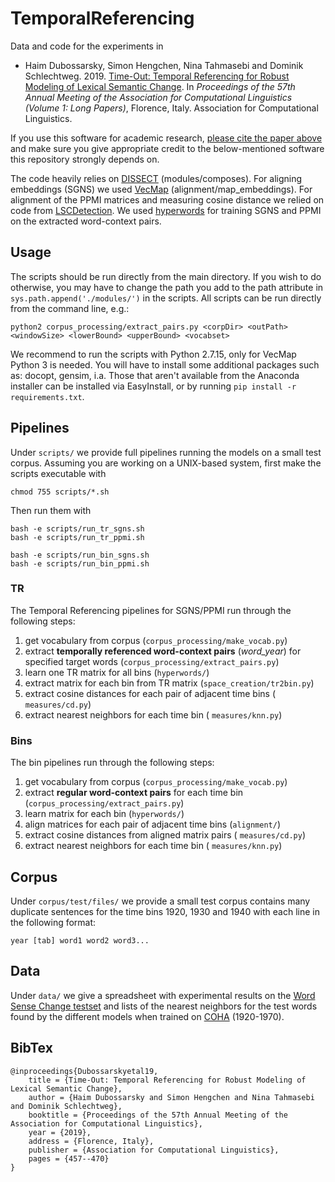 # TemporalReferencing

Data and code for the experiments in 

- Haim Dubossarsky, Simon Hengchen, Nina Tahmasebi and Dominik Schlechtweg. 2019. [Time-Out: Temporal Referencing for Robust Modeling of Lexical Semantic Change](https://www.aclweb.org/anthology/P19-1044/). In *Proceedings of the 57th Annual Meeting of the Association for Computational Linguistics (Volume 1: Long Papers)*, Florence, Italy. Association for Computational Linguistics.

If you use this software for academic research, [please cite the paper above](#bibtex) and make sure you give appropriate credit to the below-mentioned software this repository strongly depends on.

The code heavily relies on [DISSECT](http://clic.cimec.unitn.it/composes/toolkit/introduction.html) (modules/composes). For aligning embeddings (SGNS) we used [VecMap](https://github.com/artetxem/vecmap) (alignment/map_embeddings). For alignment of the PPMI matrices and measuring cosine distance we relied on code from [LSCDetection](https://github.com/Garrafao/LSCDetection). We used [hyperwords](https://bitbucket.org/omerlevy/hyperwords) for training SGNS and PPMI on the extracted word-context pairs.

Usage
--------

The scripts should be run directly from the main directory. If you wish to do otherwise, you may have to change the path you add to the path attribute in `sys.path.append('./modules/')` in the scripts. All scripts can be run directly from the command line, e.g.:

	python2 corpus_processing/extract_pairs.py <corpDir> <outPath> <windowSize> <lowerBound> <upperBound> <vocabset>

We recommend to run the scripts with Python 2.7.15, only for VecMap Python 3 is needed. You will have to install some additional packages such as: docopt, gensim, i.a. Those that aren't available from the Anaconda installer can be installed via EasyInstall, or by running `pip install -r requirements.txt`.


Pipelines
--------

Under `scripts/` we provide full pipelines running the models on a small test corpus. Assuming you are working on a UNIX-based system, first make the scripts executable with

	chmod 755 scripts/*.sh

Then run them with

	bash -e scripts/run_tr_sgns.sh
	bash -e scripts/run_tr_ppmi.sh

	bash -e scripts/run_bin_sgns.sh
	bash -e scripts/run_bin_ppmi.sh

### TR

The Temporal Referencing pipelines for SGNS/PPMI run through the following steps:

1. get vocabulary from corpus (`corpus_processing/make_vocab.py`)
2. extract **temporally referenced word-context pairs** (_word\_year_) for specified target words  (`corpus_processing/extract_pairs.py`)
3. learn one TR matrix for all bins (`hyperwords/`)
4. extract matrix for each bin from TR matrix (`space_creation/tr2bin.py`)
5. extract cosine distances for each pair of adjacent time bins ( `measures/cd.py`)
6. extract nearest neighbors for each time bin ( `measures/knn.py`)


### Bins

The bin pipelines run through the following steps:

1. get vocabulary from corpus (`corpus_processing/make_vocab.py`)
2. extract **regular word-context pairs** for each time bin (`corpus_processing/extract_pairs.py`)
3. learn matrix for each bin (`hyperwords/`)
4. align matrices for each pair of adjacent time bins (`alignment/`)
5. extract cosine distances from aligned matrix pairs ( `measures/cd.py`)
6. extract nearest neighbors for each time bin ( `measures/knn.py`)


Corpus
--------

Under `corpus/test/files/` we provide a small test corpus contains many duplicate sentences for the time bins 1920, 1930 and 1940 with each line in the following format:

	year [tab] word1 word2 word3...


Data
--------

Under `data/` we give a spreadsheet with experimental results on the [Word Sense Change testset](https://zenodo.org/record/495572) and lists of the nearest neighbors for the test words found by the different models when trained on [COHA](https://www.english-corpora.org/coha/) (1920-1970).

BibTex
--------

```
@inproceedings{Dubossarskyetal19,
	title = {Time-Out: Temporal Referencing for Robust Modeling of Lexical Semantic Change},
	author = {Haim Dubossarsky and Simon Hengchen and Nina Tahmasebi and Dominik Schlechtweg},
    booktitle = {Proceedings of the 57th Annual Meeting of the Association for Computational Linguistics},
    year = {2019},
    address = {Florence, Italy},
    publisher = {Association for Computational Linguistics},
	pages = {457--470}
}
```
